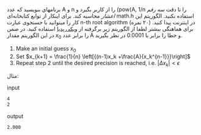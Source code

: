برنامهاي بنويسيد كه عدد A و n را از كاربر بگيرد و (pow(A, 1/n را تا دقت *سه رقم اعشار* محاسبه كند. برای اينكار از توابع كتابخانه‌ای math.h استفاده نكنيد. الگوريتم اين كار را ميتوانيد با جستجوی عبارت n-th root algorithm در اينترنت پيدا كنيد. (٢٠ نمره)  
برای هماهنگی بیشتر لطفا از الگوریتم زیر برگرفته از [ویکی پدیا](https://en.wikipedia.org/wiki/Nth_root_algorithm) استفاده کنید. در ضمن در این الگوریتم مقدار $x_0$ را برابر عدد A و خطا را برابر با 0.0001 در نظر بگیرید.  

1. Make an initial guess $x_0$
2.  Set $x_{k+1} = \frac{1}{n} \left[{(n-1)x_k +\frac{A}{x_k^{n-1}}}\right]$
3.  Repeat step 2 until the desired precision is reached, i.e. $| \Delta x_k | < \epsilon$

مثال:  

input
```sh
4
2
```


output
```sh
2.000
```
